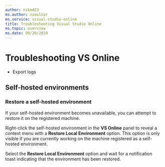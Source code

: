 ```yaml
---
author: nikmd23
ms.author: nimolnar
ms.service: visual-studio-online
title: Troubleshooting Visual Studio Online
ms.topic: overview
ms.date: 09/20/2019
---
```


# Troubleshooting VS Online

- Export logs

## Self-hosted environments

### Restore a self-hosted environment

If your self-hosted environment becomes unavailable, you can attempt to restore it on the registered machine. 

Right-click the self-hosted environment in the **VS Online** panel to reveal a context menu with a **Restore Local Environment** option. This option is only visible if you are currently working on the machine registered as a self-hosted environment.

Select the **Restore Local Environment** option and wait for a notification toast indicating that the environment has been restored.
